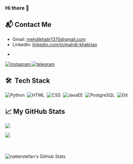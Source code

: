 ### Hi there 👋

<!--
**mahdikhatirian1996/mahdikhatirian1996** is a ✨ _special_ ✨ repository because its `README.md` (this file) appears on your GitHub profile.

Here are some ideas to get you started:

- 🔭 I’m currently working on ...
- 🌱 I’m currently learning ...
- 👯 I’m looking to collaborate on ...
- 🤔 I’m looking for help with ...
- 💬 Ask me about ...
- 📫 How to reach me: ...
- 😄 Pronouns: ...
- ⚡ Fun fact: ...
--> 


## 📬 Contact Me

- Gmail: mehdikhatir1375@gmail.com
- LinkedIn: [linkedin.com/in/mahdi-khatirian](https://www.linkedin.com/in/mahdi-khatirian)
- <p align="left">
  <a href="https://instagram.com/kh._mhdi" target="_blank">
 <img align="center" src="https://img.shields.io/badge/-mrrezayazdani-blueviolet?style=flat&logo=instagram" alt="instagram"/>
</a>
<a href="https://t.me/MKhtiri" target="_blank">
 <img align="center" src="https://img.shields.io/badge/-mrrezayazdani-blue?style=flat&logo=telegram" alt="telegram"/>
</a>
</p>

## 🛠 &nbsp;Tech Stack

![Python](https://img.shields.io/badge/-Python-05122A?style=flat&logo=python)&nbsp;
![HTML](https://img.shields.io/badge/-HTML-05122A?style=flat&logo=HTML5)&nbsp;
![CSS](https://img.shields.io/badge/-CSS-05122A?style=flat&logo=CSS3&logoColor=1572B6)&nbsp;
![JavaEE](https://img.shields.io/badge/-Java-05122A?style=flat&logo=java)&nbsp;
![PostgreSQL](https://img.shields.io/badge/-PostgreSQL-05122A?style=flat&logo=postgresql)&nbsp;
![Git](https://img.shields.io/badge/-Git-05122A?style=flat&logo=git)&nbsp;


## &#x1f4c8; My GitHub Stats

<img src ="https://komarev.com/ghpvc/?username=mahdikhatirian1996&color=blue&style=flat-square">

<img align="left" src="https://github-readme-stats.vercel.app/api/top-langs/?username=mahdikhatirian1996&hide=java,html&title_color=ffffff&text_color=c9cacc&icon_color=2bbc8a&bg_color=1d1f21" /></a>
<br><br><br><br>
<img align="left" src="https://github-readme-stats.vercel.app/api?username=mahdikhatirian1996&theme=prussian&show_icons=true&line_height=27&count_private=true&title_color=ffffff&text_color=c9cacc&icon_color=2bbc8a&bg_color=1d1f21" alt="natterstefan's GitHub Stats" /></a>



